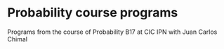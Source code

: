 # Probability course programs

Programs from the course of Probability B17 at CIC IPN with Juan Carlos Chimal
